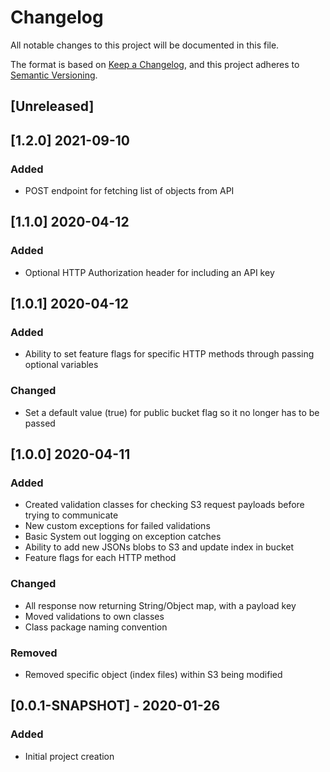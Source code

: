 # Changelog
All notable changes to this project will be documented in this file.

The format is based on [Keep a Changelog](https://keepachangelog.com/en/1.0.0/),
and this project adheres to [Semantic Versioning](https://semver.org/spec/v2.0.0.html).

## [Unreleased]

## [1.2.0] 2021-09-10

### Added
- POST endpoint for fetching list of objects from API

## [1.1.0] 2020-04-12
### Added
- Optional HTTP Authorization header for including an API key

## [1.0.1] 2020-04-12
### Added
- Ability to set feature flags for specific HTTP methods through passing optional variables

### Changed
- Set a default value (true) for public bucket flag so it no longer has to be passed

## [1.0.0] 2020-04-11
### Added
- Created validation classes for checking S3 request payloads before trying to communicate
- New custom exceptions for failed validations
- Basic System out logging on exception catches
- Ability to add new JSONs blobs to S3 and update index in bucket
- Feature flags for each HTTP method

### Changed
- All response now returning String/Object map, with a payload key
- Moved validations to own classes
- Class package naming convention

### Removed
- Removed specific object (index files) within S3 being modified

## [0.0.1-SNAPSHOT] - 2020-01-26
### Added
- Initial project creation

